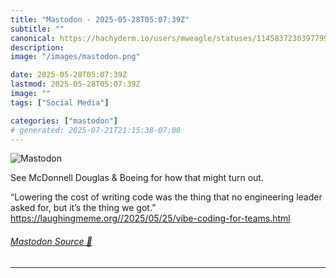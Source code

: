 ```yaml
---
title: "Mastodon - 2025-05-28T05:07:39Z"
subtitle: ""
canonical: https://hachyderm.io/users/mweagle/statuses/114583723039779982
description:
image: "/images/mastodon.png"

date: 2025-05-28T05:07:39Z
lastmod: 2025-05-28T05:07:39Z
image: ""
tags: ["Social Media"]

categories: ["mastodon"]
# generated: 2025-07-21T21:15:38-07:00
---
```

![Mastodon](/images/mastodon.png)

<p>See McDonnell Douglas &amp; Boeing for how that might turn out. </p><p>“Lowering the cost of writing code was the thing that no engineering leader asked for, but it’s the thing we got.”<br /><a href="https://laughingmeme.org//2025/05/25/vibe-coding-for-teams.html" target="_blank" rel="nofollow noopener noreferrer" translate="no"><span class="invisible">https://</span><span class="ellipsis">laughingmeme.org//2025/05/25/v</span><span class="invisible">ibe-coding-for-teams.html</span></a></p>


###### [Mastodon Source 🐘](https://hachyderm.io/@mweagle/114583723039779982)

___
